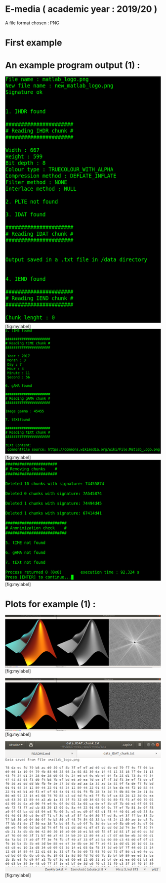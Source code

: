 # E-media ( academic year : 2019/20 )

A file format chosen : PNG

# First example 
# An example program output (1) :

![Zdjęcie projektu ](github_images/1_1.png "fig:") 
[fig:mylabel]
![Zdjęcie projektu ](github_images/1_2.png "fig:") 
[fig:mylabel]
![Zdjęcie projektu ](github_images/1_3.png "fig:") 
[fig:mylabel]

# Plots for example (1) :

![Zdjęcie projektu ](github_images/example1_1.png "fig:") 
[fig:mylabel]

![Zdjęcie projektu ](github_images/example1_2.png "fig:") 
[fig:mylabel]

![Zdjęcie projektu ](github_images/example1_3.png "fig:") 
[fig:mylabel]


